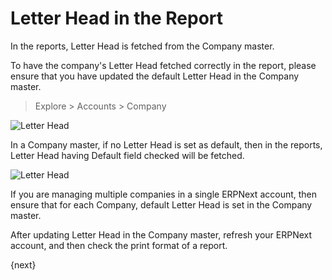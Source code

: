 <!-- add-breadcrumbs -->
# Letter Head in the Report

In the reports, Letter Head is fetched from the Company master. 

To have the company's Letter Head fetched correctly in the report, please ensure that you have updated the default Letter Head in the Company master. 

> Explore > Accounts > Company

![Letter Head](/docs/assets/img/using-erpnext/using-print-format.png)

In a Company master, if no Letter Head is set as default, then in the reports, Letter Head having Default field checked will be fetched.

![Letter Head](/docs/assets/img/using-erpnext/using-print-format-1.png)

If you are managing multiple companies in a single ERPNext account, then ensure that for each Company, default Letter Head is set in the Company master.

After updating Letter Head in the Company master, refresh your ERPNext account, and then check the print format of a report.

{next}